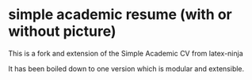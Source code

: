 # simple academic resume (with or without picture)
This is a fork and extension of the Simple Academic CV from latex-ninja

It has been boiled down to one version which is modular and extensible.
